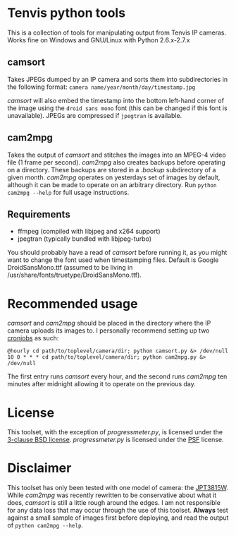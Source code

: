 Tenvis python tools
=====================
This is a collection of tools for manipulating output from Tenvis IP cameras. Works fine on Windows and GNU/Linux with Python 2.6.x-2.7.x

camsort
---------------------
Takes JPEGs dumped by an IP camera and sorts them into subdirectories in the following format:
```camera name/year/month/day/timestamp.jpg```

_camsort_ will also embed the timestamp into the bottom left-hand corner of the image using the ```droid sans mono``` font (this can be changed if this font is unavailable). JPEGs are compressed if ```jpegtran``` is available.

cam2mpg
---------------------
Takes the output of _camsort_ and stitches the images into an MPEG-4 video file (1 frame per second). _cam2mpg_ also creates backups before operating on a directory. These backups are stored in a _.backup_ subdirectory of a given month. _cam2mpg_ operates on yesterdays set of images by default, although it can be made to operate on an arbitrary directory. Run ```python cam2mpg --help``` for full usage instructions.

Requirements
---------------------

* ffmpeg (compiled with libjpeg and x264 support)
* jpegtran (typically bundled with libjpeg-turbo)

You should probably have a read of _camsort_ before running it, as you might want to change the font used when timestamping files. Default is Google DroidSansMono.ttf (assumed to be living in /usr/share/fonts/truetype/DroidSansMono.ttf).

Recommended usage
=====================
_camsort_ and _cam2mpg_ should be placed in the directory where the IP camera uploads its images to.
I personally recommend setting up two [cronjobs] as such:

```
@hourly cd path/to/toplevel/camera/dir; python camsort.py &> /dev/null
10 0 * * * cd path/to/toplevel/camera/dir; python cam2mpg.py &> /dev/null
```

The first entry runs _camsort_ every hour, and the second runs _cam2mpg_ ten minutes after midnight allowing it to operate on the previous day.

License
=====================
This toolset, with the exception of _progressmeter.py_, is licensed under the [3-clause BSD license]. _progressmeter.py_ is licensed under the [PSF] license.


Disclaimer
======================
This toolset has only been tested with one model of camera: the [JPT3815W]. While _cam2mpg_ was recently rewritten to be conservative about what it does, _camsort_ is still a little rough around the edges. I am not responsible for any data loss that may occur through the use of this toolset. __Always__ test against a small sample of images first before deploying, and read the output of ```python cam2mpg --help```.


[cronjobs]: https://en.wikipedia.org/wiki/Cron
[JPT3815W]: http://www.tenvis.com/jpt3815w-hot-pantilt-ip-camera-night-vsion-iphone-view-p-193.html
[3-clause BSD license]: http://opensource.org/licenses/BSD-3-Clause
[PSF]: http://docs.python.org/2/license.html